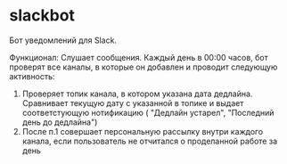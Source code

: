 # slackbot

Бот уведомлений для Slack.

Функционал: 
Слушает сообщения. Каждый день в 00:00 часов, бот проверят все каналы, в которые он добавлен и проводит следующую активность:
1. Проверяет топик канала, в котором указана дата дедлайна. Сравнивает текущую дату с указанной в топике и выдает соответстующую нотификацию ( "Дедлайн устарел", "Последний день до дедлайна")
2. После п.1 совершает персональную рассылку внутри каждого канала, если пользователь не отчитался о проделанной работе за день
